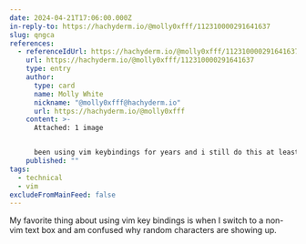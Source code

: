 ```yaml
---
date: 2024-04-21T17:06:00.000Z
in-reply-to: https://hachyderm.io/@molly0xfff/112310000291641637
slug: qngca
references:
  - referenceIdUrl: https://hachyderm.io/@molly0xfff/112310000291641637
    url: https://hachyderm.io/@molly0xfff/112310000291641637
    type: entry
    author:
      type: card
      name: Molly White
      nickname: "@molly0xfff@hachyderm.io"
      url: https://hachyderm.io/@molly0xfff
    content: >-
      Attached: 1 image


      been using vim keybindings for years and i still do this at least once a day
    published: ""
tags:
  - technical
  - vim
excludeFromMainFeed: false
---
```


My favorite thing about using vim key bindings is when I switch to a non-vim text box and am confused why random characters are showing up.

